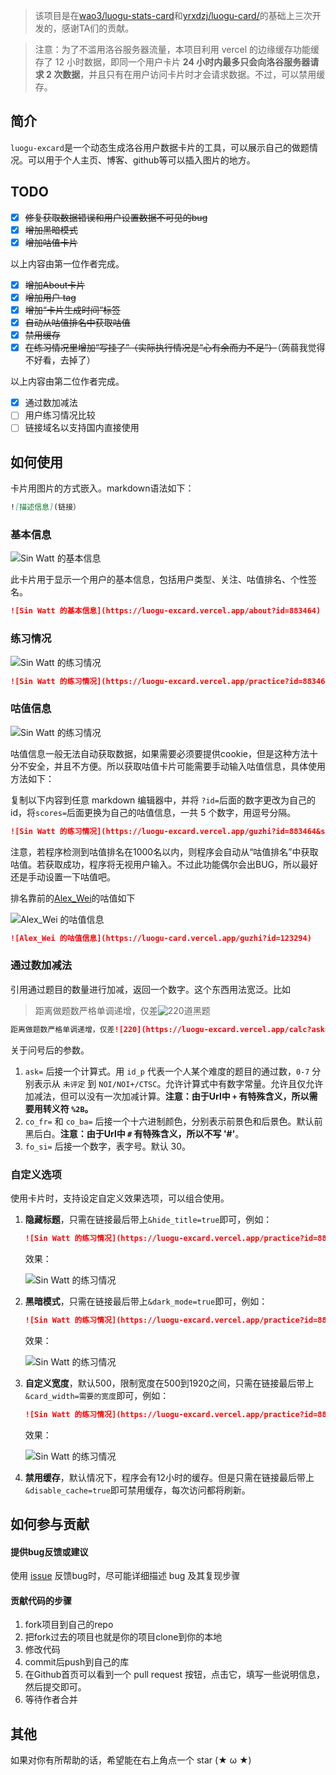 > 该项目是在[wao3/luogu-stats-card](https://github.com/wao3/luogu-stats-card)和[yrxdzj/luogu-card/](https://github.com/cyrxdzj/luogu-card/)的基础上三次开发的，感谢TA们的贡献。

> 注意：为了不滥用洛谷服务器流量，本项目利用 vercel 的边缘缓存功能缓存了 12 小时数据，即同一个用户卡片 **24 小时内最多只会向洛谷服务器请求 2 次数据**，并且只有在用户访问卡片时才会请求数据。不过，可以禁用缓存。

## 简介

`luogu-excard`是一个动态生成洛谷用户数据卡片的工具，可以展示自己的做题情况。可以用于个人主页、博客、github等可以插入图片的地方。

## TODO

- [x] ~~修复获取数据错误和用户设置数据不可见的bug~~
- [x] ~~增加黑暗模式~~
- [x] ~~增加咕值卡片~~

以上内容由第一位作者完成。

- [x] ~~增加About卡片~~ 
- [x] ~~增加用户 tag~~
- [x] ~~增加“卡片生成时间”标签~~
- [x] ~~自动从咕值排名中获取咕值~~
- [x] ~~禁用缓存~~
- [x] ~~在练习情况里增加“写挂了”（实际执行情况是“心有余而力不足”）~~（蒟蒻我觉得不好看，去掉了）

以上内容由第二位作者完成。

- [x] 通过数加减法
- [ ] 用户练习情况比较
- [ ] 链接域名以支持国内直接使用

## 如何使用

卡片用图片的方式嵌入。markdown语法如下：

```markdown
![描述信息](链接）
```

### 基本信息

![Sin Watt 的基本信息](https://luogu-excard.vercel.app/about?id=883464)

此卡片用于显示一个用户的基本信息，包括用户类型、关注、咕值排名、个性签名。

```markdown
![Sin Watt 的基本信息](https://luogu-excard.vercel.app/about?id=883464)
```

### 练习情况

![Sin Watt 的练习情况](https://luogu-excard.vercel.app/practice?id=883464)

```markdown
![Sin Watt 的练习情况](https://luogu-excard.vercel.app/practice?id=883464)
```

### 咕值信息

![Sin Watt 的练习情况](https://luogu-excard.vercel.app/guzhi?id=883464&scores=100,49,7,96,30)

咕值信息一般无法自动获取数据，如果需要必须要提供cookie，但是这种方法十分不安全，并且不方便。所以获取咕值卡片可能需要手动输入咕值信息，具体使用方法如下：

复制以下内容到任意 markdown 编辑器中，并将 `?id=`后面的数字更改为自己的 id，将`scores=`后面更换为自己的咕值信息，一共 5 个数字，用逗号分隔。

```markdown
![Sin Watt 的练习情况](https://luogu-excard.vercel.app/guzhi?id=883464&scores=100,49,7,96,30)
```

注意，若程序检测到咕值排名在1000名以内，则程序会自动从“咕值排名”中获取咕值。若获取成功，程序将无视用户输入。不过此功能偶尔会出BUG，所以最好还是手动设置一下咕值吧。

排名靠前的[Alex_Wei](https://www.luogu.com.cn/user/123294)的咕值如下

![Alex_Wei 的咕值信息](https://luogu-card.vercel.app/guzhi?id=123294)

```markdown
![Alex_Wei 的咕值信息](https://luogu-card.vercel.app/guzhi?id=123294)
```

### 通过数加减法

引用通过题目的数量进行加减，返回一个数字。这个东西用法宽泛。比如

> 距离做题数严格单调递增，仅差![220](https://luogu-excard.vercel.app/calc?ask=883464_6-883464_7%2B1&co_fr=e74c3c)道黑题

```markdown
距离做题数严格单调递增，仅差![220](https://luogu-excard.vercel.app/calc?ask=883464_6-883464_7%2B1&co_fr=e74c3c)道黑题
```

关于问号后的参数。

1. `ask=` 后接一个计算式。用 `id_p` 代表一个人某个难度的题目的通过数，`0-7` 分别表示从 `未评定` 到 `NOI/NOI+/CTSC`。允许计算式中有数字常量。允许且仅允许加减法，但可以没有一次加减计算。**注意：由于Url中 `+` 有特殊含义，所以需要用转义符 `%2B`。**
2. `co_fr=` 和 `co_ba=` 后接一个十六进制颜色，分别表示前景色和后景色。默认前黑后白。**注意：由于Url中 `#` 有特殊含义，所以不写 '#'**。
3. `fo_si=` 后接一个数字，表字号。默认 30。

### 自定义选项

使用卡片时，支持设定自定义效果选项，可以组合使用。

1. **隐藏标题**，只需在链接最后带上`&hide_title=true`即可，例如：

   ```markdown
   ![Sin Watt 的练习情况](https://luogu-excard.vercel.app/practice?id=883464&hide_title=true)
   ```

   效果：

   ![Sin Watt 的练习情况](https://luogu-excard.vercel.app/practice?id=883464&hide_title=true)

2. **黑暗模式**，只需在链接最后带上`&dark_mode=true`即可，例如：

   ```markdown
   ![Sin Watt 的练习情况](https://luogu-excard.vercel.app/practice?id=883464&dark_mode=true)
   ```

   效果：

   ![Sin Watt 的练习情况](https://luogu-excard.vercel.app/practice?id=883464&dark_mode=true)

3. **自定义宽度**，默认500，限制宽度在500到1920之间，只需在链接最后带上`&card_width=需要的宽度`即可，例如：

   ```markdown
   ![Sin Watt 的练习情况](https://luogu-excard.vercel.app/practice?id=883464&card_width=750)
   ```

   效果：

   ![Sin Watt 的练习情况](https://luogu-excard.vercel.app/practice?id=883464&card_width=750)
   
4. **禁用缓存**，默认情况下，程序会有12小时的缓存。但是只需在链接最后带上`&disable_cache=true`即可禁用缓存，每次访问都将刷新。

## 如何参与贡献

#### 提供bug反馈或建议

使用 [issue](https://github.com/Lim-Watt/luogu-excard/issues) 反馈bug时，尽可能详细描述 bug 及其复现步骤

#### 贡献代码的步骤

1. fork项目到自己的repo
2. 把fork过去的项目也就是你的项目clone到你的本地
3. 修改代码
4. commit后push到自己的库
5. 在Github首页可以看到一个 pull request 按钮，点击它，填写一些说明信息，然后提交即可。
6. 等待作者合并

## 其他

如果对你有所帮助的话，希望能在右上角点一个 star (★ ω ★)
